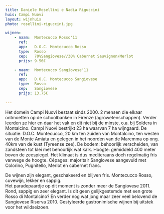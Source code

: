 ```yaml
---
title: Daniele Rosellini e Nadia Riguccini
huis: Campi Nuovi
layout: wijnhuis
photo: rosellini-riguccini.jpg

wijnen:
    - naam:  Montecucco Rosso'11
      ref:   
      app:   D.O.C. Montecucco Rosso
      type:  Rosso
      cep:   70%Sangiovese//30% Cabernet Sauvignon/Merlot
      prijs: 9.56€

    - naam:  Montecucco Sangiovese'11
      ref:   
      app:   D.O.C. Montecucco Sangiovese
      type:  Rosso
      cep:   Sangiovese
      prijs: 13.75€
      
---
```

Het domein Campi Nuovi bestaat sinds 2000. 2 mensen die elkaar ontmoetten op de schoolbanken in Firenze (agrowetenschappen). 
Verder leerden ze hier en daar het vak en dit niet bij de minste, o.a. bij Soldera in Montalcino. Campi Nuovi bestrijkt 23 ha waarvan 7 ha wijngaard. 
De situatie: D.O.C. Montecucco, 20 km ten zuiden van Montalcino, ten westen van de Monte Amiata en gelegen in het noorden van de Maremma op ong. 40km van de kust (Tyreense zee). 
De bodem: behoorlijk verscheiden, van zandsteen tot klei met behoorlijk wat kalk. Hoogte: gemiddeld 400 meter boven de zeespiegel. 
Het klimaat is dus mediteraans doch regelmatig fris vanwege de hoogte. Cépages: majoritair Sangiovese aangevuld met Colorino, Pugnitello, Merlot en cabernet franc. 

De wijnen zijn elegant, geschakeerd en blijven fris. Montecucco Rosso, cuvewijn, lekker en sappig.  
Het paradepaardje op dit moment is zonder meer de Sangiovese 2011. Rond, sappig en zeer elegant. Is dit geen gelijkgestemde met een grote Rosso di Montalcino?
En verder nog wat jong maar  zeer veel belovend de Sangiovese Riserva 2010. 
Gestyleerde gastronimische wijnen bij uitstek voor het wildseizoen.
